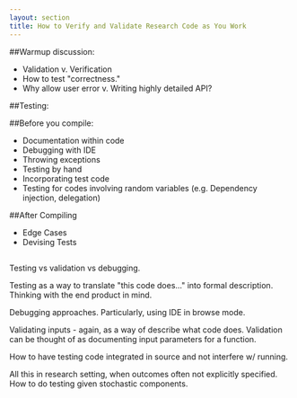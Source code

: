 ```yaml
---
layout: section
title: How to Verify and Validate Research Code as You Work
---
```



##Warmup discussion:

 - Validation v. Verification
 - How to test "correctness."
 - Why allow user error v. Writing highly detailed API? 

##Testing:

##Before you compile:
 - Documentation within code
 - Debugging with IDE
 - Throwing exceptions
 - Testing by hand
 - Incorporating test code 
 - Testing for codes involving random variables (e.g. Dependency injection, delegation)

##After Compiling
 - Edge Cases
 - Devising Tests







##
##
##
##
##
##
##
##
##



Testing vs validation vs debugging.

Testing as a way to translate "this code does..." into formal description.  Thinking
with the end product in mind.

Debugging approaches.  Particularly, using IDE in browse mode.

Validating inputs - again, as a way of describe what code does.  Validation can
be thought of as documenting input parameters for a function.

How to have testing code integrated in source and not interfere w/ running.

All this in research setting, when outcomes often not explicitly specified.  How
to do testing given stochastic components.
